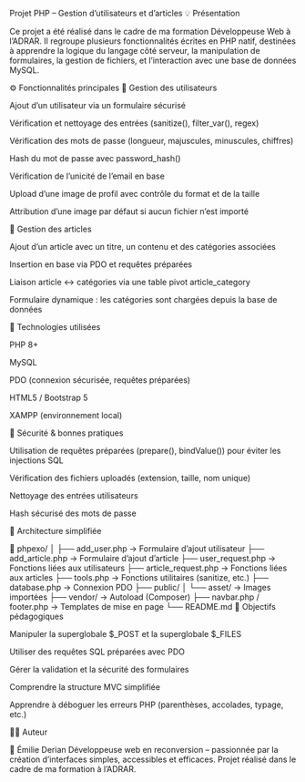 Projet PHP – Gestion d’utilisateurs et d’articles
💡 Présentation

Ce projet a été réalisé dans le cadre de ma formation Développeuse Web à l’ADRAR.
Il regroupe plusieurs fonctionnalités écrites en PHP natif, destinées à apprendre la logique du langage côté serveur, la manipulation de formulaires, la gestion de fichiers, et l’interaction avec une base de données MySQL.

⚙️ Fonctionnalités principales
👤 Gestion des utilisateurs

Ajout d’un utilisateur via un formulaire sécurisé

Vérification et nettoyage des entrées (sanitize(), filter_var(), regex)

Vérification des mots de passe (longueur, majuscules, minuscules, chiffres)

Hash du mot de passe avec password_hash()

Vérification de l’unicité de l’email en base

Upload d’une image de profil avec contrôle du format et de la taille

Attribution d’une image par défaut si aucun fichier n’est importé

📝 Gestion des articles

Ajout d’un article avec un titre, un contenu et des catégories associées

Insertion en base via PDO et requêtes préparées

Liaison article ↔ catégories via une table pivot article_category

Formulaire dynamique : les catégories sont chargées depuis la base de données

🧰 Technologies utilisées

PHP 8+

MySQL

PDO (connexion sécurisée, requêtes préparées)

HTML5 / Bootstrap 5

XAMPP (environnement local)

🔐 Sécurité & bonnes pratiques

Utilisation de requêtes préparées (prepare(), bindValue()) pour éviter les injections SQL

Vérification des fichiers uploadés (extension, taille, nom unique)

Nettoyage des entrées utilisateurs

Hash sécurisé des mots de passe

🧩 Architecture simplifiée

📁 phpexo/
│
├── add_user.php              → Formulaire d’ajout utilisateur
├── add_article.php           → Formulaire d’ajout d’article
├── user_request.php          → Fonctions liées aux utilisateurs
├── article_request.php       → Fonctions liées aux articles
├── tools.php                 → Fonctions utilitaires (sanitize, etc.)
├── database.php              → Connexion PDO
├── public/
│   └── asset/                → Images importées
├── vendor/                   → Autoload (Composer)
├── navbar.php / footer.php   → Templates de mise en page
└── README.md
🚀 Objectifs pédagogiques

Manipuler la superglobale $_POST et la superglobale $_FILES

Utiliser des requêtes SQL préparées avec PDO

Gérer la validation et la sécurité des formulaires

Comprendre la structure MVC simplifiée

Apprendre à déboguer les erreurs PHP (parenthèses, accolades, typage, etc.)

🧑‍💻 Auteur

👋 Émilie Derian
Développeuse web en reconversion – passionnée par la création d’interfaces simples, accessibles et efficaces.
Projet réalisé dans le cadre de ma formation à l’ADRAR.
